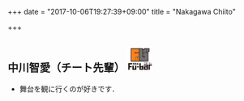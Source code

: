 +++
date = "2017-10-06T19:27:39+09:00"
title = "Nakagawa Chiito"

+++

## 中川智愛（チート先輩） <img src="/image/member/aburata.png" width="50" height="50" />
- 舞台を観に行くのが好きです．